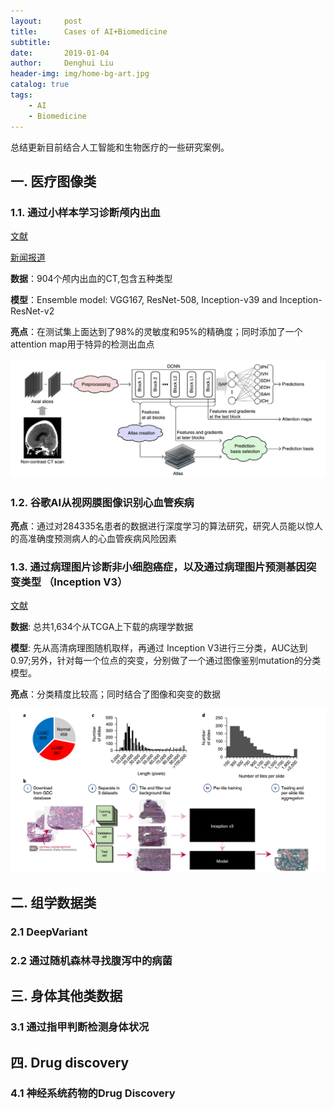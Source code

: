 ```yaml
---
layout:     post
title:      Cases of AI+Biomedicine
subtitle:   
date:       2019-01-04
author:     Denghui Liu
header-img: img/home-bg-art.jpg
catalog: true
tags:
    - AI
    - Biomedicine
---
```

总结更新目前结合人工智能和生物医疗的一些研究案例。

## 一. 医疗图像类
### 1.1. 通过小样本学习诊断颅内出血
   [文献](https://github.com/snower2010/snower2010.github.io/blob/master/img/An%20explainable%20deep-learning%20algorithm%20for%20the%20detection%20of%20acute%20intracranial%20haemorrhage%20from%20small%20datasets.pdf)

   [新闻报道](https://www.jiqizhixin.com/articles/2018-12-26)

   **数据**：904个颅内出血的CT,包含五种类型
  
   **模型**：Ensemble model: VGG167, ResNet-508, Inception-v39 and Inception-ResNet-v2

   **亮点**：在测试集上面达到了98%的灵敏度和95%的精确度；同时添加了一个attention map用于特异的检测出血点
   
   ![Figure1.1.1](https://github.com/snower2010/snower2010.github.io/blob/master/img/1.1.1.jpg)

### 1.2. 谷歌AI从视网膜图像识别心血管疾病
    
   **亮点**：通过对284335名患者的数据进行深度学习的算法研究，研究人员能以惊人的高准确度预测病人的心血管疾病风险因素
    
### 1.3. 通过病理图片诊断非小细胞癌症，以及通过病理图片预测基因突变类型 （Inception V3）
   
   [文献](https://github.com/snower2010/snower2010.github.io/blob/master/img/Classification%20and%20mutation%20prediction%20from.pdf)
   
   **数据**: 总共1,634个从TCGA上下载的病理学数据
   
   **模型**: 先从高清病理图随机取样，再通过 Inception V3进行三分类，AUC达到0.97;另外，针对每一个位点的突变，分别做了一个通过图像鉴别mutation的分类模型。
   
   **亮点**：分类精度比较高；同时结合了图像和突变的数据
   
   ![Figure1.3.1](https://github.com/snower2010/snower2010.github.io/blob/master/img/1.3.1.jpg)
   
## 二. 组学数据类
### 2.1 DeepVariant

### 2.2 通过随机森林寻找腹泻中的病菌

## 三. 身体其他类数据
### 3.1 通过指甲判断检测身体状况

## 四. Drug discovery
### 4.1 神经系统药物的Drug Discovery

